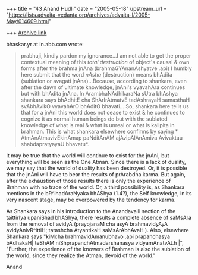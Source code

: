 +++
title = "43 Anand Hudli"
date = "2005-05-18"
upstream_url = "https://lists.advaita-vedanta.org/archives/advaita-l/2005-May/014609.html"

+++
[Archive link](https://lists.advaita-vedanta.org/archives/advaita-l/2005-May/014609.html)

bhaskar.yr at in.abb.com wrote:

>prabhuji, kindly pardon my ignorance...I am not able to get the proper
>contextual meaning of this *total destruction* of object's causal & own
>forms after the brahma jnAna (brahmaGYAnanAshyatve .api)  I humbly here
>submit that the word *nAsha* (destruction) means bhAdita (sublation or
>avagati jnAna)...Because, according to shankara, even after the dawn of
>ultimate knowledge, jnAni's vyavahAra continues but with bhAdita jnAna.  In
>ArambhaNAdhikaraNa sUtra bhAshya  shankara says bhAdhitE cha ShArIrAtmatvE
>tadAshrayaH samasthaH svAbhAvikO vyavahArO bhAditO bhavati... So, shankara
>here tells us that for a jnAni this world does not cease to exist & he
>continues to cognize it as normal human beings do but with the sublated
>knowledge of what is real & what is unreal or what is kalipita in brahman.
>This is what shankara elsewhere confirms by saying * AtmAnAtmavivEkinAmap
>paNditAnAM ajAvipAlAnAmiva Avivaktau shabdapratyayaU bhavatu*.

It may be true that the world will continue to exist for the jnAni, but 
everything will be seen as the One Atman. Since there is a lack of duality, 
we may say that the world of duality has been destroyed. Or, it is possible 
that the jnAni will have to bear the results of prArabdha karma. But again, 
after the exhaustion of those results there is only the experience of 
Brahman with no trace of the world. Or, a third possibility is, as Shankara 
mentions in the bR^ihadAraNyaka bhAShya (1.4?), the Self knowledge, in its 
very nascent stage, may be overpowered by the tendency for karma.

As Shankara says in his introduction to the Anandavalli section of the 
taittirIya upaniShad bhAShya, there results a  complete absence of saMsAra 
from the removal of avidyA (prayojanaM cha asyA brahmavidyAyA 
avidyAnivR^ittiH; tatashcha AtyantikaH saMsArAbhAvaH ). Also, elsewhere 
Shankara says "kiMcha brahmavidAmanubhavo .api prapanchasya bAdhakaH| teShAM 
niShprapanchAtmadarshanasya vidyamAnatvAt.h |", "Further, the experience of 
the knowers of Brahman is also the sublation of the world, since they 
realize the Atman, devoid of the world."

Anand



